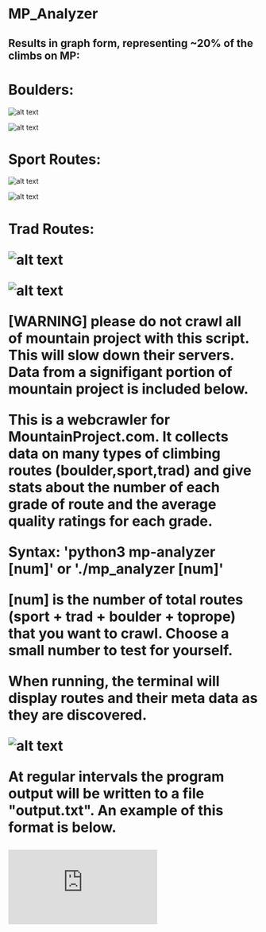 # MP_Analyzer

<h2>Results in graph form, representing ~20% of the climbs on MP:</h2>

<h1>Boulders:</h1>

![alt text](https://github.com/jimphowe/MP_Analyzer/blob/master/resources/Boulder%20Grade%20vs.%20Quantity.png?raw=true)

![alt text](https://github.com/jimphowe/MP_Analyzer/blob/master/resources/Boulder%20Grade%20vs.%20Quality.png?raw=true)

<h1>Sport Routes:</h1>

![alt text](https://github.com/jimphowe/MP_Analyzer/blob/master/resources/Sport%20Grade%20vs.%20Quantity.png?raw=true)

![alt text](https://github.com/jimphowe/MP_Analyzer/blob/master/resources/Sport%20Grade%20vs.%20Quality.png?raw=true)

<h1>Trad Routes:</h!>

![alt text](https://github.com/jimphowe/MP_Analyzer/blob/master/resources/Trad%20Grade%20vs.%20Quantity.png?raw=true)

![alt text](https://github.com/jimphowe/MP_Analyzer/blob/master/resources/Trad%20Grade%20vs.%20Quality.png?raw=true)


<strong>[WARNING]</strong> please do not crawl all of mountain project with this script. This will slow down their servers. Data from a signifigant portion of mountain project is included below.

This is a webcrawler for MountainProject.com. It collects data on many types of climbing routes (boulder,sport,trad) and give stats about the number of each grade of route and the average quality ratings for each grade.

Syntax: 'python3 mp-analyzer [num]' or './mp_analyzer [num]'

[num] is the number of total routes (sport + trad + boulder + toprope) that you want to crawl. Choose a small number to test for yourself.

When running, the terminal will display routes and their meta data as they are discovered.


![alt text](https://github.com/jimphowe/MP_Analyzer/blob/master/resources/running_example.png?raw=true)


At regular intervals the program output will be written to a file "output.txt". An example of this format is below.

![output.txt](https://github.com/jimphowe/MP_Analyzer/blob/master/resources/output.txt?raw=true)
